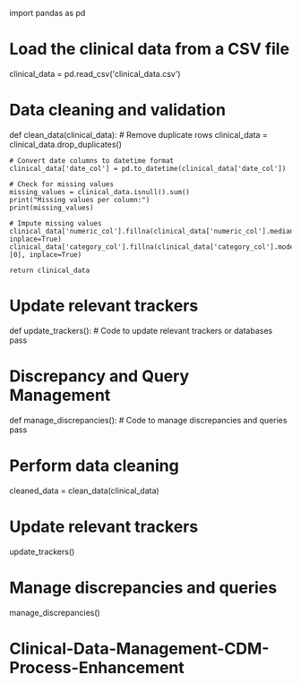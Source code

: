import pandas as pd

# Load the clinical data from a CSV file
clinical_data = pd.read_csv('clinical_data.csv')

# Data cleaning and validation
def clean_data(clinical_data):
    # Remove duplicate rows
    clinical_data = clinical_data.drop_duplicates()
    
    # Convert date columns to datetime format
    clinical_data['date_col'] = pd.to_datetime(clinical_data['date_col'])
    
    # Check for missing values
    missing_values = clinical_data.isnull().sum()
    print("Missing values per column:")
    print(missing_values)
    
    # Impute missing values
    clinical_data['numeric_col'].fillna(clinical_data['numeric_col'].median(), inplace=True)
    clinical_data['category_col'].fillna(clinical_data['category_col'].mode()[0], inplace=True)
    
    return clinical_data

# Update relevant trackers
def update_trackers():
    # Code to update relevant trackers or databases
    pass

# Discrepancy and Query Management
def manage_discrepancies():
    # Code to manage discrepancies and queries
    pass

# Perform data cleaning
cleaned_data = clean_data(clinical_data)

# Update relevant trackers
update_trackers()

# Manage discrepancies and queries
manage_discrepancies()
# Clinical-Data-Management-CDM-Process-Enhancement
